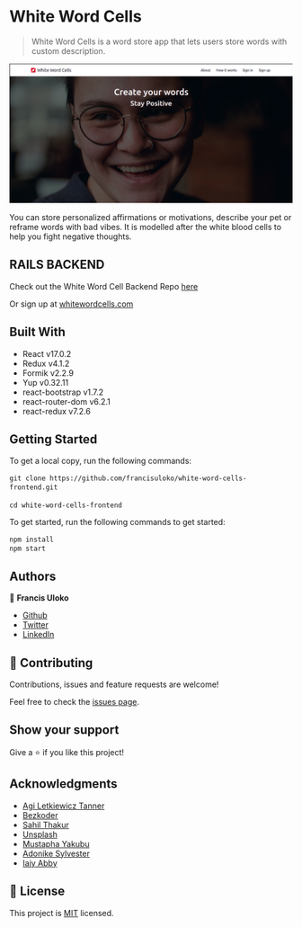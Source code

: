 # White Word Cells

> White Word Cells is a word store app that lets users store words with custom description.



![](./src/whitewordcellsscreenshot.png)

 You can store personalized affirmations or motivations, describe your pet or reframe words with bad vibes. It is modelled after the white blood cells to help you fight negative thoughts.

## RAILS BACKEND

Check out the White Word Cell Backend Repo [here](https://github.com/francisuloko/white-word-cells-backend)

Or sign up at [whitewordcells.com](https://whitewordcells.com)

## Built With

- React v17.0.2
- Redux v4.1.2
- Formik v2.2.9
- Yup v0.32.11
- react-bootstrap v1.7.2
- react-router-dom v6.2.1
- react-redux v7.2.6


## Getting Started

To get a local copy, run the following commands:
```
git clone https://github.com/francisuloko/white-word-cells-frontend.git

cd white-word-cells-frontend
```


To get started, run the following commands to get started:

```
npm install
npm start
```

## Authors

👤 **Francis Uloko**

- [Github](https://github.com/francisuloko)
- [Twitter](https://twitter.com/francisuloko)
- [LinkedIn](https://linkedin.com/in/francisuloko)

## 🤝 Contributing

Contributions, issues and feature requests are welcome!

Feel free to check the [issues page](https://github.com/francisuloko/white-word-cells-frontend/issues).

## Show your support

Give a ⭐️ if you like this project!

## Acknowledgments

- [Agi Letkiewicz Tanner](https://medium.com/@altanner/react-user-authentication-with-rails-sessions-and-redux-194b5d31fe5a)
- [Bezkoder](https://www.bezkoder.com/react-redux-login-example-toolkit-hooks/)
- [Sahil Thakur](https://easyontheweb.com/creating-simple-alerts-with-react-and-redux/)
- [Unsplash](https://unsplash.com/)
- [Mustapha Yakubu]()
- [Adonike Sylvester](https://github.com/Sly-Cloud)
- [Iajy Abby](https://github.com/IjayAbby)


## 📝 License

This project is [MIT](https://mit-license.org) licensed.
